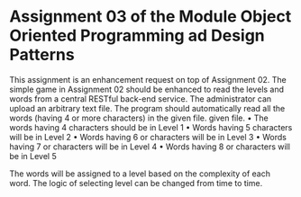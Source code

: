 # Assignment 03 of  the Module Object Oriented  Programming ad Design Patterns

This assignment is an enhancement request on top of Assignment 02. The simple game in Assignment 02 should be enhanced to read the levels and words from a central RESTful back-end service. The administrator can upload an arbitrary text file. The
program should automatically read all the words (having 4 or more characters) in the given file.
given file.
• The words having 4 characters should be in Level 1
• Words having 5 characters will be in Level 2
• Words having 6 or characters will be in Level 3
• Words having 7 or characters will be in Level 4
• Words having 8 or characters will be in Level 5

The words will be assigned to a level based on the complexity of each word. The logic of selecting level can be changed from time to time.
